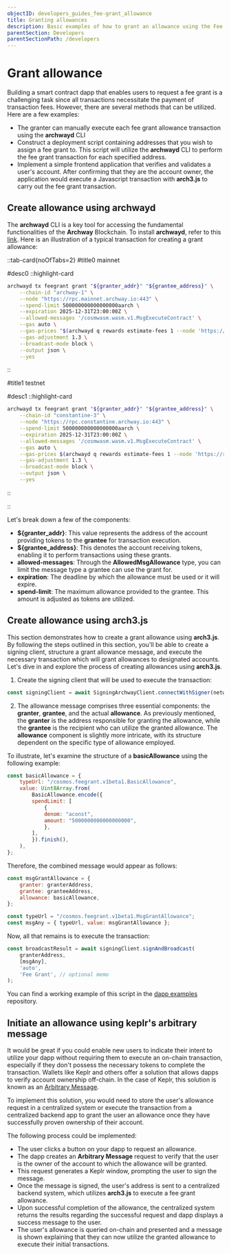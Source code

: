 ```yaml
---
objectID: developers_guides_fee-grant_allowance
title: Granting allowances
description: Basic examples of how to grant an allowance using the Fee Grant module
parentSection: Developers
parentSectionPath: /developers
---
```


# Grant allowance

Building a smart contract dapp that enables users to request a fee grant is a challenging task since all transactions necessitate the payment of transaction fees. However, there are several methods that can be utilized. Here are a few examples:

- The granter can manually execute each fee grant allowance transaction using the **archwayd** CLI
- Construct a deployment script containing addresses that you wish to assign a fee grant to. This script will utilize the **archwayd** CLI to perform the fee grant transaction for each specified address.
- Implement a simple frontend application that verifies and validates a user's account. After confirming that they are the account owner, the application would execute a Javascript transaction with **arch3.js** to carry out the fee grant transaction.

## Create allowance using archwayd

The **archwayd** CLI is a key tool for accessing the fundamental functionalities of the **Archway** Blockchain. To install **archwayd**, refer to this [link](/developers/developer-tools/daemon). Here is an illustration of a typical transaction for creating a grant allowance:

::tab-card{noOfTabs=2}
#title0
mainnet

#desc0
::highlight-card

```bash
archwayd tx feegrant grant "${granter_addr}" "${grantee_address}" \
    --chain-id "archway-1" \
    --node "https://rpc.mainnet.archway.io:443" \
    --spend-limit 500000000000000000aarch \
    --expiration 2025-12-31T23:00:00Z \
    --allowed-messages '/cosmwasm.wasm.v1.MsgExecuteContract' \
    --gas auto \
    --gas-prices "$(archwayd q rewards estimate-fees 1 --node 'https://rpc.mainnet.archway.io:443' --output json | jq -r '.gas_unit_price | (.amount + .denom)')" \
    --gas-adjustment 1.3 \
    --broadcast-mode block \
    --output json \
    --yes
```

::

#title1
testnet

#desc1
::highlight-card

```bash
archwayd tx feegrant grant "${granter_addr}" "${grantee_address}" \
    --chain-id "constantine-3" \
    --node "https://rpc.constantine.archway.io:443" \
    --spend-limit 500000000000000000aarch \
    --expiration 2025-12-31T23:00:00Z \
    --allowed-messages '/cosmwasm.wasm.v1.MsgExecuteContract' \
    --gas auto \
    --gas-prices $(archwayd q rewards estimate-fees 1 --node 'https://rpc.constantine.archway.io:443' --output json | jq -r '.gas_unit_price | (.amount + .denom)') \
    --gas-adjustment 1.3 \
    --broadcast-mode block \
    --output json \
    --yes
```

::

::

Let's break down a few of the components:

- **${granter_addr}**: This value represents the address of the account providing tokens to the **grantee** for transaction execution.
- **${grantee_address}**: This denotes the account receiving tokens, enabling it to perform transactions using these grants.
- **allowed-messages**: Through the **AllowedMsgAllowance** type, you can limit the message type a grantee can use the grant for.
- **expiration**: The deadline by which the allowance must be used or it will expire.
- **spend-limit**: The maximum allowance provided to the grantee. This amount is adjusted as tokens are utilized.

## Create allowance using arch3.js

This section demonstrates how to create a grant allowance using **arch3.js**. By following the steps outlined in this section, you'll be able to create a signing client, structure a grant allowance message, and execute the necessary transaction which will grant allowances to designated accounts. Let's dive in and explore the process of creating allowances using **arch3.js**.

1. Create the signing client that will be used to execute the transaction:

```js
const signingClient = await SigningArchwayClient.connectWithSigner(network.endpoint, wallet);
```

2. The allowance message comprises three essential components: the **granter**, **grantee**, and the actual **allowance**. As previously mentioned, the **granter** is the address responsible for granting the allowance, while the **grantee** is the recipient who can utilize the granted allowance. The **allowance** component is slightly more intricate, with its structure dependent on the specific type of allowance employed.

To illustrate, let's examine the structure of a **basicAllowance** using the following example:

```js
const basicAllowance = {
    typeUrl: "/cosmos.feegrant.v1beta1.BasicAllowance",
    value: Uint8Array.from(
        BasicAllowance.encode({
        spendLimit: [
            {
            denom: "aconst",
            amount: "5000000000000000000",
            },
        ],
        }).finish(),
    ),
};
```

Therefore, the combined message would appear as follows:

```js
const msgGrantAllowance = {
    granter: granterAddress,
    grantee: granteeAddress,
    allowance: basicAllowance,
};

const typeUrl = "/cosmos.feegrant.v1beta1.MsgGrantAllowance";
const msgAny = { typeUrl, value: msgGrantAllowance };
```

Now, all that remains is to execute the transaction:

```js
const broadcastResult = await signingClient.signAndBroadcast(
    granterAddress,
    [msgAny],
    'auto',
    'Fee Grant', // optional memo
);
```

You can find a working example of this script in the <a href="https://github.com/archway-network/dapp-examples/tree/main/plain_javascript/fee-grant" target="_blank">dapp examples</a> repository.

## Initiate an allowance using keplr's arbitrary message

It would be great if you could enable new users to indicate their intent to utilize your dapp without requiring them to execute an on-chain transaction, especially if they don't possess the necessary tokens to complete the transaction. Wallets like Keplr and others offer a solution that allows dapps to verify account ownership off-chain. In the case of Keplr, this solution is known as an <a href="https://docs.keplr.app/api/#request-signature-for-arbitrary-message" target="_blank">Arbitrary Message</a>.

To implement this solution, you would need to store the user's allowance request in a centralized system or execute the transaction from a centralized backend app to grant the user an allowance once they have successfully proven ownership of their account.

The following process could be implemented:
- The user clicks a button on your dapp to request an allowance.
- The dapp creates an **Arbitrary Message** request to verify that the user is the owner of the account to which the allowance will be granted.
- This request generates a Keplr window, prompting the user to sign the message.
- Once the message is signed, the user's address is sent to a centralized backend system, which utilizes **arch3.js** to execute a fee grant allowance.
- Upon successful completion of the allowance, the centralized system returns the results regarding the successful request and dapp displays a success message to the user.
- The user's allowance is queried on-chain and presented and a message is shown explaining that they can now utilize the granted allowance to execute their initial transactions.